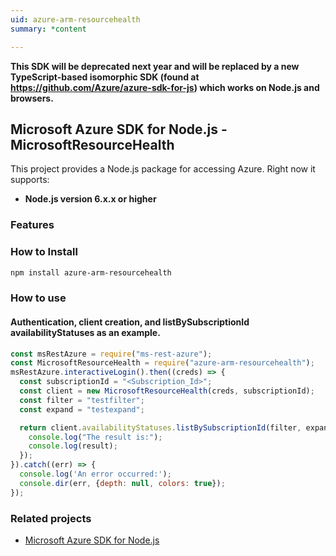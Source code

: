 ```yaml
---
uid: azure-arm-resourcehealth
summary: *content

---
```

**This SDK will be deprecated next year and will be replaced by a new TypeScript-based isomorphic SDK (found at https://github.com/Azure/azure-sdk-for-js) which works on Node.js and browsers.**
## Microsoft Azure SDK for Node.js - MicrosoftResourceHealth

This project provides a Node.js package for accessing Azure. Right now it supports:
- **Node.js version 6.x.x or higher**

### Features


### How to Install

```bash
npm install azure-arm-resourcehealth
```

### How to use

#### Authentication, client creation, and listBySubscriptionId availabilityStatuses as an example.

```javascript
const msRestAzure = require("ms-rest-azure");
const MicrosoftResourceHealth = require("azure-arm-resourcehealth");
msRestAzure.interactiveLogin().then((creds) => {
  const subscriptionId = "<Subscription_Id>";
  const client = new MicrosoftResourceHealth(creds, subscriptionId);
  const filter = "testfilter";
  const expand = "testexpand";

  return client.availabilityStatuses.listBySubscriptionId(filter, expand).then((result) => {
    console.log("The result is:");
    console.log(result);
  });
}).catch((err) => {
  console.log('An error occurred:');
  console.dir(err, {depth: null, colors: true});
});
```
### Related projects

- [Microsoft Azure SDK for Node.js](https://github.com/Azure/azure-sdk-for-node)
